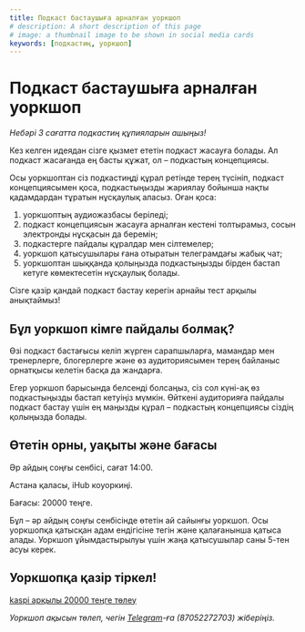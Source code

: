 ```yaml
---
title: Подкаст бастаушыға арналған уоркшоп
# description: A short description of this page
# image: a thumbnail image to be shown in social media cards
keywords: [подкастиң, уоркшоп]
---
```


# Подкаст бастаушыға арналған уоркшоп

_Небәрі 3 сағатта подкастиң құпияларын ашыңыз!_

Кез келген идеядан сізге қызмет ететін подкаст жасауға болады. Ал подкаст жасағанда ең басты құжат, ол – подкастың концепциясы.

Осы уоркшоптан сіз подкастиңді құрал ретінде терең түсініп, подкаст концепциясымен қоса, подкастыңызды жариялау бойынша нақты қадамдардан тұратын нұсқаулық аласыз. Оған қоса:

1.  уоркшоптың аудиожазбасы беріледі;
2.  подкаст концепциясын жасауға арналған кестені толтырамыз, сосын электронды нұсқасын да беремін;
3.  подкастерге пайдалы құралдар мен сілтемелер;
4.  уоркшоп қатысушылары ғана отыратын телеграмдағы жабық чат;
5.  уоркшоптан шыққанда қолыңызда подкастыңызды бірден бастап кетуге көмектесетін нұсқаулық болады.

Сізге қазір қандай подкаст бастау керегін арнайы тест арқылы анықтаймыз!

## Бұл уоркшоп кімге пайдалы болмақ?

Өзі подкаст бастағысы келіп жүрген сарапшыларға, мамандар мен тренерлерге, блогерлерге және өз аудиториясымен терең байланыс орнатқысы келетін басқа да жандарға.

Егер уоркшоп барысында белсенді болсаңыз, сіз сол күні-ақ өз подкастыңызды бастап кетуіңіз мүмкін. Өйткені аудиторияға пайдалы подкаст бастау үшін ең маңызды құрал – подкастың концепциясы сіздің қолыңызда болады.

## Өтетін орны, уақыты және бағасы

Әр айдың соңғы сенбісі, сағат 14:00.

Астана қаласы, iHub коуоркиңі.

Бағасы: 20000 теңге.

Бұл – әр айдың соңғы сенбісінде өтетін ай сайынғы уоркшоп. Осы уоркшопқа қатысқан адам ендігісіне тегін және қалағанынша қатыса алады. Уоркшоп ұйымдастырылуы үшін жаңа қатысушылар саны 5-тен асуы керек.

## Уоркшопқа қазір тіркел!

[kaspi арқылы 20000 теңге төлеу](https://pay.kaspi.kz/pay/hfdbxwje)

_Уоркшоп ақысын төлеп, чегін [Telegram](https://t.me/yeldarx)-ға (87052272703) жіберіңіз._
